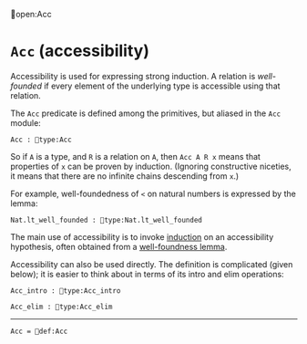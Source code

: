 open:Acc
# `Acc` (accessibility)

Accessibility is used for expressing strong induction.  A relation is
*well-founded* if every element of the underlying type is accessible
using that relation.

The `Acc` predicate is defined among the primitives, but aliased in
the `Acc` module:

    Acc : type:Acc

So if `A` is a type, and `R` is a relation on `A`, then `Acc A R x`
means that properties of `x` can be proven by induction.  (Ignoring
constructive niceties, it means that there are no infinite chains
descending from `x`.)

For example, well-foundedness of `<` on natural numbers is expressed
by the lemma:

    Nat.lt_well_founded : type:Nat.lt_well_founded

The main use of accessibility is to invoke
[induction](../tactics.html#induction) on an accessibility hypothesis,
often obtained from a [well-foundness
lemma](../definitions.html#strong-induction).

Accessibility can also be used directly.  The definition is
complicated (given below); it is easier to think about in terms of its
intro and elim operations:

    Acc_intro : type:Acc_intro

    Acc_elim : type:Acc_elim

---

    Acc = def:Acc
